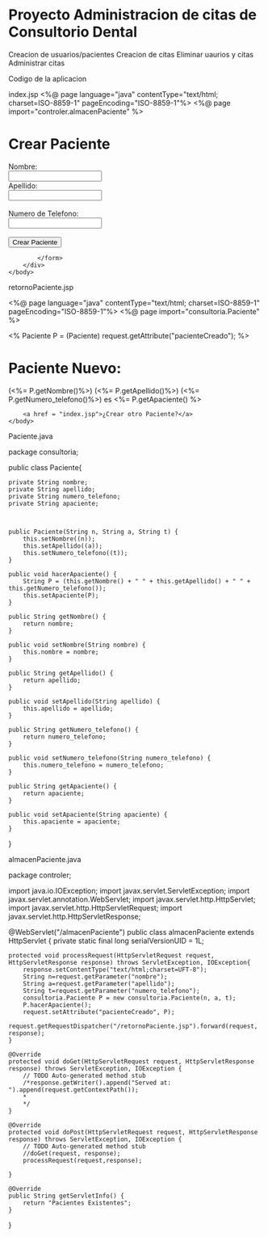 # Proyecto Administracion de citas de Consultorio Dental
Creacion de usuarios/pacientes
Creacion de citas
Eliminar uaurios y citas
Administrar citas

Codigo de la aplicacion

index.jsp
<%@ page language="java" contentType="text/html; charset=ISO-8859-1"
    pageEncoding="ISO-8859-1"%>
<%@ page import="controler.almacenPaciente" %>
<!DOCTYPE html>
<html>
<head>
<meta charset="ISO-8859-1">
<title>Creacion de paciente</title>
</head>
	<body>
		<div>
			<h1>Crear Paciente</h1>
			<form action="almacenPaciente" method="post">
				Nombre: <br>
				<input type="text" name= "nombre" value=""><br>
				Apellido: <br>
				<input type= "text" name= "apellido" value=""><br><br>
				Numero de Telefono: <br>
				<input type= "text" name= "numero_telefono" value=""><br><br>
				<input type= "submit" value="Crear Paciente">
				
			</form>
		</div>
	</body>
</html>

retornoPaciente.jsp

<%@ page language="java" contentType="text/html; charset=ISO-8859-1"
    pageEncoding="ISO-8859-1"%>
<%@ page import="consultoria.Paciente" %>
<!DOCTYPE html>
<html>
<head>
	<meta charset="UTF-8">
	<title>Calculo IMC</title>
</head>
	<body>
	<% Paciente P = (Paciente) request.getAttribute("pacienteCreado"); %>
		<h1>Paciente Nuevo: </h1>
		(<%= P.getNombre()%>) (<%= P.getApellido()%>)  (<%= P.getNumero_telefono()%>) es <%= P.getApaciente() %><br>
		
		<a href = "index.jsp">¿Crear otro Paciente?</a>
	</body>
</html>

Paciente.java

package consultoria;

public class Paciente{
	
	private String nombre;
	private String apellido;
	private String numero_telefono;
	private String apaciente;
	
	
	
	public Paciente(String n, String a, String t) {
		this.setNombre((n));
		this.setApellido((a));
		this.setNumero_telefono((t));
    }
	
	public void hacerApaciente() {
		String P = (this.getNombre() + " " + this.getApellido() + " " + this.getNumero_telefono());
		this.setApaciente(P);
	}
	
	public String getNombre() {
		return nombre;
	}
	
	public void setNombre(String nombre) {
		this.nombre = nombre;
	}
	
	public String getApellido() {
		return apellido;
	}
	
	public void setApellido(String apellido) {
		this.apellido = apellido;
	}
	
	public String getNumero_telefono() {
		return numero_telefono;
	}
	
	public void setNumero_telefono(String numero_telefono) {
		this.numero_telefono = numero_telefono;
	}
	
	public String getApaciente() {
		return apaciente;
	}
	
	public void setApaciente(String apaciente) {
		this.apaciente = apaciente;
	}
}

almacenPaciente.java

package controler;

import java.io.IOException;
import javax.servlet.ServletException;
import javax.servlet.annotation.WebServlet;
import javax.servlet.http.HttpServlet;
import javax.servlet.http.HttpServletRequest;
import javax.servlet.http.HttpServletResponse;

@WebServlet("/almacenPaciente")
public class almacenPaciente extends HttpServlet {
	private static final long serialVersionUID = 1L;
       
    
	protected void processRequest(HttpServletRequest request, HttpServletResponse response) throws ServletException, IOException{
		response.setContentType("text/html;charset=UFT-8");
		String n=request.getParameter("nombre");
		String a=request.getParameter("apellido");
		String t=request.getParameter("numero_telefono");
		consultoria.Paciente P = new consultoria.Paciente(n, a, t);
		P.hacerApaciente();
		request.setAttribute("pacienteCreado", P);
		request.getRequestDispatcher("/retornoPaciente.jsp").forward(request, response);
	}

	@Override
	protected void doGet(HttpServletRequest request, HttpServletResponse response) throws ServletException, IOException {
		// TODO Auto-generated method stub
		/*response.getWriter().append("Served at: ").append(request.getContextPath());
		* 
		*/
	}

	@Override
	protected void doPost(HttpServletRequest request, HttpServletResponse response) throws ServletException, IOException {
		// TODO Auto-generated method stub
		//doGet(request, response);
		processRequest(request,response);
		
	}
	
	@Override
	public String getServletInfo() {
		return "Pacientes Existentes";
	}

}
